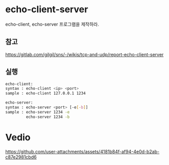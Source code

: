 # echo-client-server
echo-client, echo-server 프로그램을 제작하라.

## 참고

https://gitlab.com/gilgil/sns/-/wikis/tcp-and-udp/report-echo-client-server

## 실행

```bash
echo-client:
syntax : echo-client <ip> <port>
sample : echo-client 127.0.0.1 1234

echo-server:
syntax : echo-server <port> [-e[-b]]
sample : echo-server 1234 -e
         echo-server 1234 -b
```

# Vedio 
https://github.com/user-attachments/assets/4181b84f-af94-4e0d-b2ab-c87e2981cbd6
